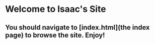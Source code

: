 # Welcome to Isaac's Site

## You should navigate to [index.html](the index page) to browse the site. Enjoy!
